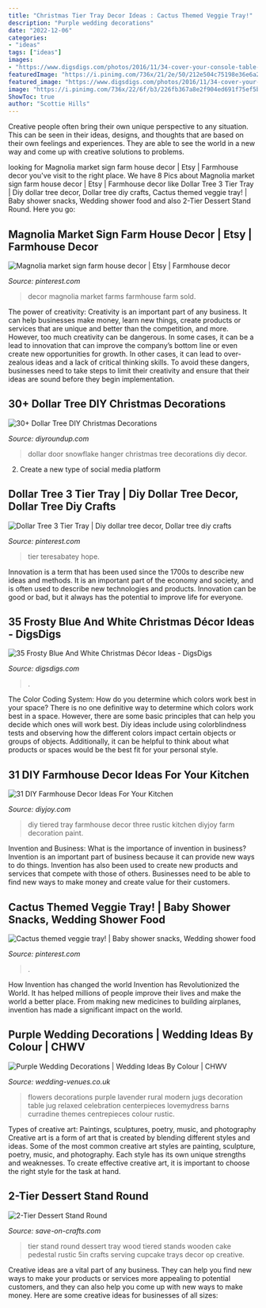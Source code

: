 ```yaml
---
title: "Christmas Tier Tray Decor Ideas : Cactus Themed Veggie Tray!"
description: "Purple wedding decorations"
date: "2022-12-06"
categories:
- "ideas"
tags: ["ideas"]
images:
- "https://www.digsdigs.com/photos/2016/11/34-cover-your-console-table-with-faux-snow-place-a-couple-of-silver-lanterns-put-some-turquoise-textiles.jpg"
featuredImage: "https://i.pinimg.com/736x/21/2e/50/212e504c75198e36e6a2521dba41793b.jpg"
featured_image: "https://www.digsdigs.com/photos/2016/11/34-cover-your-console-table-with-faux-snow-place-a-couple-of-silver-lanterns-put-some-turquoise-textiles.jpg"
image: "https://i.pinimg.com/736x/22/6f/b3/226fb367a8e2f904ed691f75ef5b4836.jpg"
ShowToc: true
author: "Scottie Hills"
---
```



Creative people often bring their own unique perspective to any situation. This can be seen in their ideas, designs, and thoughts that are based on their own feelings and experiences. They are able to see the world in a new way and come up with creative solutions to problems.

	

		
looking for Magnolia market sign farm house decor | Etsy | Farmhouse decor you've visit to the right place. We have 8 Pics about Magnolia market sign farm house decor | Etsy | Farmhouse decor like Dollar Tree 3 Tier Tray | Diy dollar tree decor, Dollar tree diy crafts, Cactus themed veggie tray! | Baby shower snacks, Wedding shower food and also 2-Tier Dessert Stand Round. Here you go:
		
    
## Magnolia Market Sign Farm House Decor | Etsy | Farmhouse Decor

<img loading=lazy src="https://i.pinimg.com/736x/22/6f/b3/226fb367a8e2f904ed691f75ef5b4836.jpg" onerror="this.onerror=null;this.src='https://tse1.mm.bing.net/th?id=OIP._OezslgYHh2Zb_ppV_oi6QHaJ3&amp;pid=15.1';" alt="Magnolia market sign farm house decor | Etsy | Farmhouse decor">

_Source: pinterest.com_

>decor magnolia market farms farmhouse farm sold. 

	

The power of creativity:
Creativity is an important part of any business. It can help businesses make money, learn new things, create products or services that are unique and better than the competition, and more. However, too much creativity can be dangerous. In some cases, it can be a lead to innovation that can improve the company’s bottom line or even create new opportunities for growth. In other cases, it can lead to over-zealous ideas and a lack of critical thinking skills. To avoid these dangers, businesses need to take steps to limit their creativity and ensure that their ideas are sound before they begin implementation.

    
## 30+ Dollar Tree DIY Christmas Decorations

<img loading=lazy src="http://diyroundup.com/wp-content/uploads/2016/11/Dollar-Store-Snowflake-Door-Hanger.jpg" onerror="this.onerror=null;this.src='https://tse3.mm.bing.net/th?id=OIP.qNL7zHU8d72aXZvo3p_PQgHaLS&amp;pid=15.1';" alt="30+ Dollar Tree DIY Christmas Decorations">

_Source: diyroundup.com_

>dollar door snowflake hanger christmas tree decorations diy decor. 

	

2. Create a new type of social media platform

    
## Dollar Tree 3 Tier Tray | Diy Dollar Tree Decor, Dollar Tree Diy Crafts

<img loading=lazy src="https://i.pinimg.com/736x/3f/09/40/3f0940cc580c1692b0092d5be01b4e1c.jpg" onerror="this.onerror=null;this.src='https://tse4.mm.bing.net/th?id=OIP.3dc_xv5L2UkOzWy3vCs19AHaLH&amp;pid=15.1';" alt="Dollar Tree 3 Tier Tray | Diy dollar tree decor, Dollar tree diy crafts">

_Source: pinterest.com_

>tier teresabatey hope. 

	

Innovation is a term that has been used since the 1700s to describe new ideas and methods. It is an important part of the economy and society, and is often used to describe new technologies and products. Innovation can be good or bad, but it always has the potential to improve life for everyone.

    
## 35 Frosty Blue And White Christmas Décor Ideas - DigsDigs

<img loading=lazy src="https://www.digsdigs.com/photos/2016/11/34-cover-your-console-table-with-faux-snow-place-a-couple-of-silver-lanterns-put-some-turquoise-textiles.jpg" onerror="this.onerror=null;this.src='https://tse2.mm.bing.net/th?id=OIP.C0FyOW51w6cK9aJQCxOT2AHaKQ&amp;pid=15.1';" alt="35 Frosty Blue And White Christmas Décor Ideas - DigsDigs">

_Source: digsdigs.com_

>. 

	

The Color Coding System: How do you determine which colors work best in your space?
There is no one definitive way to determine which colors work best in a space. However, there are some basic principles that can help you decide which ones will work best. Diy ideas include using colorblindness tests and observing how the different colors impact certain objects or groups of objects. Additionally, it can be helpful to think about what products or spaces would be the best fit for your personal style.

    
## 31 DIY Farmhouse Decor Ideas For Your Kitchen

<img loading=lazy src="http://diyjoy.com/wp-content/uploads/2016/11/DIY-Three-Tiered-Tray.jpg" onerror="this.onerror=null;this.src='https://tse4.mm.bing.net/th?id=OIP.AfgppBk89BCueE1jzBXZ4wHaLF&amp;pid=15.1';" alt="31 DIY Farmhouse Decor Ideas For Your Kitchen">

_Source: diyjoy.com_

>diy tiered tray farmhouse decor three rustic kitchen diyjoy farm decoration paint. 

	

Invention and Business: What is the importance of invention in business?
Invention is an important part of business because it can provide new ways to do things. Invention has also been used to create new products and services that compete with those of others. Businesses need to be able to find new ways to make money and create value for their customers.

    
## Cactus Themed Veggie Tray! | Baby Shower Snacks, Wedding Shower Food

<img loading=lazy src="https://i.pinimg.com/736x/21/2e/50/212e504c75198e36e6a2521dba41793b.jpg" onerror="this.onerror=null;this.src='https://tse4.mm.bing.net/th?id=OIP.EXOO-MWHu_H_UIHpYuT0ygHaJ3&amp;pid=15.1';" alt="Cactus themed veggie tray! | Baby shower snacks, Wedding shower food">

_Source: pinterest.com_

>. 

	

How Invention has changed the world
Invention has Revolutionized the World. It has helped millions of people improve their lives and make the world a better place. From making new medicines to building airplanes, invention has made a significant impact on the world.

    
## Purple Wedding Decorations | Wedding Ideas By Colour | CHWV

<img loading=lazy src="https://www.wedding-venues.co.uk/sites/default/files/16-purple-wedding-decorations-purple-flowers-runner-curradine-barns.jpg" onerror="this.onerror=null;this.src='https://tse1.mm.bing.net/th?id=OIP.qBXpBVAK2XPgLbp6eTrFVgHaLH&amp;pid=15.1';" alt="Purple Wedding Decorations | Wedding Ideas By Colour | CHWV">

_Source: wedding-venues.co.uk_

>flowers decorations purple lavender rural modern jugs decoration table jug relaxed celebration centerpieces lovemydress barns curradine themes centrepieces colour rustic. 

	

Types of creative art: Paintings, sculptures, poetry, music, and photography
Creative art is a form of art that is created by blending different styles and ideas. Some of the most common creative art styles are painting, sculpture, poetry, music, and photography. Each style has its own unique strengths and weaknesses. To create effective creative art, it is important to choose the right style for the task at hand.

    
## 2-Tier Dessert Stand Round

<img loading=lazy src="https://d28xhcgddm1buq.cloudfront.net/product-images/2-tier-dessert-stand-round-15-1.jpg" onerror="this.onerror=null;this.src='https://tse1.mm.bing.net/th?id=OIP.FgbrIJnyEWAcnOvzzrbc-AHaLG&amp;pid=15.1';" alt="2-Tier Dessert Stand Round">

_Source: save-on-crafts.com_

>tier stand round dessert tray wood tiered stands wooden cake pedestal rustic 5in crafts serving cupcake trays decor op creative. 

	

Creative ideas are a vital part of any business. They can help you find new ways to make your products or services more appealing to potential customers, and they can also help you come up with new ways to make money. Here are some creative ideas for businesses of all sizes: 

